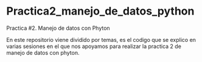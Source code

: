 # Practica2_manejo_de_datos_python
Practica #2. Manejo de datos con Phyton


En este repositorio viene dividido por temas, es el codigo que se explico en varias sesiones en el que nos apoyamos para realizar la practica 2 de manejo de datos con phyton.
